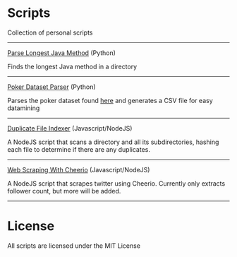 # Scripts
Collection of personal scripts

***

[Parse Longest Java Method](https://github.com/devedge/Scripts/tree/master/Parse%20longest%20java%20method) (Python)

Finds the longest Java method in a directory
<br>

***

[Poker Dataset Parser](https://github.com/devedge/Scripts/tree/master/Poker%20Dataset%20Parser) (Python)

Parses the poker dataset found [here](https://web.archive.org/web/20110205042259/http://www.outflopped.com/questions/286/obfuscated-datamined-hand-histories) and generates a CSV file for easy datamining
<br>

***

[Duplicate File Indexer](https://github.com/devedge/Scripts/tree/master/Duplicate%20File%20Indexer) (Javascript/NodeJS)

A NodeJS script that scans a directory and all its subdirectories, hashing each file to determine if there are any duplicates.
<br>

***

[Web Scraping With Cheerio](https://github.com/devedge/Scripts/tree/master/Web%20Scraping%20with%20Cheerio) (Javascript/NodeJS)

A NodeJS script that scrapes twitter using Cheerio. Currently only extracts follower count, but more will be added.
<br>

***

# License
All scripts are licensed under the MIT License